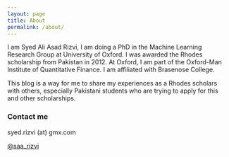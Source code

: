 ```yaml
---
layout: page
title: About
permalink: /about/
---
```


I am Syed Ali Asad Rizvi, I am doing a PhD in the Machine Learning Research Group at University of Oxford. 
I was awarded the Rhodes scholarship from Pakistan in 2012. At Oxford, I am part of the Oxford-Man Institute of Quantitative Finance.
I am affiliated with Brasenose College. 

This blog is a way for me to share my experiences as a Rhodes scholars with others, especially Pakistani students who are trying to apply for this and other scholarships. 

### Contact me

syed.rizvi (at) gmx.com

[@saa_rizvi](https://twitter.com/saa_rizvi)
